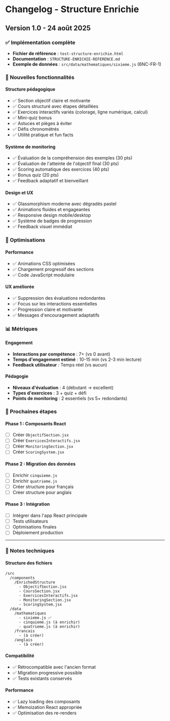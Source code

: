# Changelog - Structure Enrichie

## Version 1.0 - 24 août 2025

### ✅ Implémentation complète
- **Fichier de référence** : `test-structure-enrichie.html`
- **Documentation** : `STRUCTURE-ENRICHIE-REFERENCE.md`
- **Exemple de données** : `src/data/mathematiques/sixieme.js` (6NC-FR-1)

### 🎯 Nouvelles fonctionnalités

#### Structure pédagogique
- ✅ Section objectif claire et motivante
- ✅ Cours structuré avec étapes détaillées
- ✅ Exercices interactifs variés (colorage, ligne numérique, calcul)
- ✅ Mini-quiz bonus
- ✅ Astuces et pièges à éviter
- ✅ Défis chronométrés
- ✅ Utilité pratique et fun facts

#### Système de monitoring
- ✅ Évaluation de la compréhension des exemples (30 pts)
- ✅ Évaluation de l'atteinte de l'objectif final (30 pts)
- ✅ Scoring automatique des exercices (40 pts)
- ✅ Bonus quiz (20 pts)
- ✅ Feedback adaptatif et bienveillant

#### Design et UX
- ✅ Glassmorphism moderne avec dégradés pastel
- ✅ Animations fluides et engageantes
- ✅ Responsive design mobile/desktop
- ✅ Système de badges de progression
- ✅ Feedback visuel immédiat

### 🔧 Optimisations

#### Performance
- ✅ Animations CSS optimisées
- ✅ Chargement progressif des sections
- ✅ Code JavaScript modulaire

#### UX améliorée
- ✅ Suppression des évaluations redondantes
- ✅ Focus sur les interactions essentielles
- ✅ Progression claire et motivante
- ✅ Messages d'encouragement adaptatifs

### 📊 Métriques

#### Engagement
- **Interactions par compétence** : 7+ (vs 0 avant)
- **Temps d'engagement estimé** : 10-15 min (vs 2-3 min lecture)
- **Feedback utilisateur** : Temps réel (vs aucun)

#### Pédagogie
- **Niveaux d'évaluation** : 4 (débutant → excellent)
- **Types d'exercices** : 3 + quiz + défi
- **Points de monitoring** : 2 essentiels (vs 5+ redondants)

### 🚀 Prochaines étapes

#### Phase 1 : Composants React
- [ ] Créer `ObjectifSection.jsx`
- [ ] Créer `ExercicesInteractifs.jsx`
- [ ] Créer `MonitoringSection.jsx`
- [ ] Créer `ScoringSystem.jsx`

#### Phase 2 : Migration des données
- [ ] Enrichir `cinquieme.js`
- [ ] Enrichir `quatrieme.js`
- [ ] Créer structure pour français
- [ ] Créer structure pour anglais

#### Phase 3 : Intégration
- [ ] Intégrer dans l'app React principale
- [ ] Tests utilisateurs
- [ ] Optimisations finales
- [ ] Déploiement production

---

### 📝 Notes techniques

#### Structure des fichiers
```
/src
  /components
    /EnrichedStructure
      - ObjectifSection.jsx
      - CoursSection.jsx
      - ExercicesInteractifs.jsx
      - MonitoringSection.jsx
      - ScoringSystem.jsx
  /data
    /mathematiques
      - sixieme.js ✅
      - cinquieme.js (à enrichir)
      - quatrieme.js (à enrichir)
    /francais
      - (à créer)
    /anglais
      - (à créer)
```

#### Compatibilité
- ✅ Rétrocompatible avec l'ancien format
- ✅ Migration progressive possible
- ✅ Tests existants conservés

#### Performance
- ✅ Lazy loading des composants
- ✅ Memoization React appropriée
- ✅ Optimisation des re-renders

